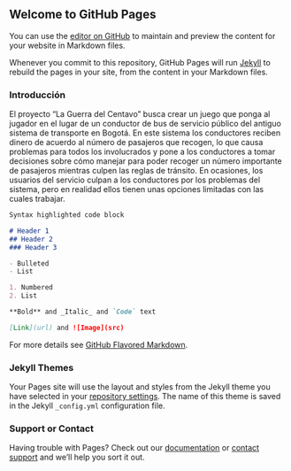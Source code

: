 ## Welcome to GitHub Pages

You can use the [editor on GitHub](https://github.com/Wakisho/GuerraCentavo/edit/master/index.md) to maintain and preview the content for your website in Markdown files.

Whenever you commit to this repository, GitHub Pages will run [Jekyll](https://jekyllrb.com/) to rebuild the pages in your site, from the content in your Markdown files.

### Introducción

El proyecto “La Guerra del Centavo” busca crear un juego que ponga al jugador en el lugar de un conductor de bus de servicio público 
    del antiguo sistema de transporte en Bogotá. En este sistema los conductores reciben dinero de acuerdo al número de
    pasajeros que recogen, lo que causa problemas para todos los involucrados y pone a los conductores a tomar decisiones sobre cómo manejar
    para poder recoger un número importante de pasajeros mientras culpen las reglas de tránsito. En ocasiones, los usuarios del servicio
    culpan a los conductores por los problemas del sistema, pero en realidad ellos tienen unas opciones limitadas con las cuales trabajar.

```markdown
Syntax highlighted code block

# Header 1
## Header 2
### Header 3

- Bulleted
- List

1. Numbered
2. List

**Bold** and _Italic_ and `Code` text

[Link](url) and ![Image](src)
```

For more details see [GitHub Flavored Markdown](https://guides.github.com/features/mastering-markdown/).

### Jekyll Themes

Your Pages site will use the layout and styles from the Jekyll theme you have selected in your [repository settings](https://github.com/Wakisho/GuerraCentavo/settings). The name of this theme is saved in the Jekyll `_config.yml` configuration file.

### Support or Contact

Having trouble with Pages? Check out our [documentation](https://help.github.com/categories/github-pages-basics/) or [contact support](https://github.com/contact) and we’ll help you sort it out.
